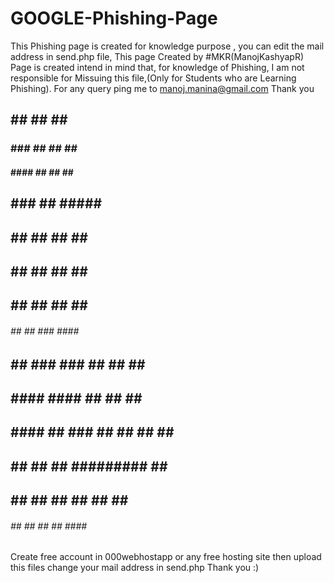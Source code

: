 # GOOGLE-Phishing-Page
This Phishing page is created for knowledge purpose , you can edit the mail address in send.php file, 
This page Created by #MKR(ManojKashyapR)
Page is created intend in mind that, for knowledge of Phishing,
I am not responsible for Missuing this file,(Only for Students who are Learning Phishing).
For any query ping me to manoj.manina@gmail.com
Thank you


##     ## ##    ## ########                 
###   ### ##   ##  ##     ##                
#### #### ##  ##   ##     ##                
## ### ## #####    ########                 
##     ## ##  ##   ##   ##                  
##     ## ##   ##  ##    ##                 
##     ## ##    ## ##     ##                
 ######   ##     ##    ###    #### ##       
##    ##  ###   ###   ## ##    ##  ##       
##        #### ####  ##   ##   ##  ##       
##   #### ## ### ## ##     ##  ##  ##       
##    ##  ##     ## #########  ##  ##       
##    ##  ##     ## ##     ##  ##  ##       
 ######   ##     ## ##     ## #### ######## 
 
 
 Create free account in 000webhostapp or any free hosting site then upload this files 
 change your mail address in send.php
 Thank you :)
 
